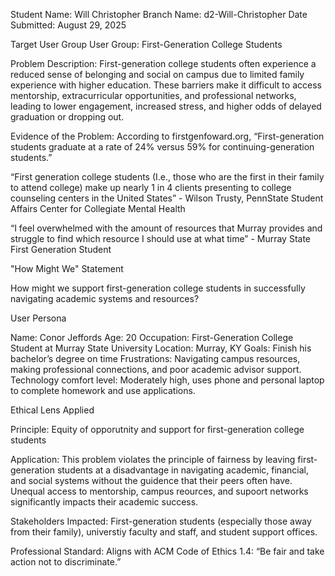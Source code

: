 Student Name: Will Christopher
Branch Name: d2-Will-Christopher
Date Submitted: August 29, 2025


Target User Group
User Group: First-Generation College Students

Problem Description: 
First-generation college students often experience a reduced sense of belonging and social on campus due to limited family experience with higher education. These barriers make it difficult to access mentorship, extracurricular opportunities, and professional networks, leading to lower engagement, increased stress, and higher odds of delayed graduation or dropping out. 

Evidence of the Problem:
According to firstgenfoward.org, “First-generation students graduate at a rate of 24% versus 59% for continuing-generation students.”

“First generation college students (I.e., those who are the first in their family to attend college) make up nearly 1 in 4 clients presenting to college counseling centers in the United States” - Wilson Trusty, PennState Student Affairs Center for Collegiate Mental Health

“I feel overwhelmed with the amount of resources that Murray provides and struggle to find which resource I should use at what time” - Murray State First Generation Student




"How Might We" Statement

How might we support first-generation college students in successfully navigating academic systems and resources?


User Persona

Name: Conor Jeffords
Age: 20
Occupation: First-Generation College Student at Murray State University
Location: Murray, KY
Goals: Finish his bachelor’s degree on time
Frustrations: Navigating campus resources, making professional connections, and poor academic advisor support.
Technology comfort level: Moderately high, uses phone and personal laptop to complete homework and use applications.


Ethical Lens Applied

Principle: 
Equity of opporutnity and support for first-generation college students

Application: This problem violates the principle of fairness by leaving first-generation students at a disadvantage in navigating academic, financial, and social systems without the guidence that their peers often have. Unequal access to mentorship, campus reources, and supoort networks significantly impacts their academic success.

Stakeholders Impacted: 
First-generation students (especially those away from their family), universtiy faculty and staff, and student support offices.

Professional Standard:
Aligns with ACM Code of Ethics 1.4: “Be fair and take action not to discriminate.”